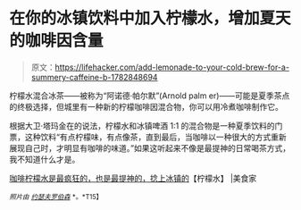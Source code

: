 # 在你的冰镇饮料中加入柠檬水，增加夏天的咖啡因含量

> 原文：<https://lifehacker.com/add-lemonade-to-your-cold-brew-for-a-summery-caffeine-b-1782848694>

柠檬水混合冰茶——被称为“阿诺德·帕尔默”(Arnold palm er)——可能是夏季茶点的终极选择，但城里有一种新的柠檬咖啡因混合物，你可以用冷煮咖啡制作它。



根据大卫·塔玛金在的说法，柠檬水和冰镇啤酒 1:1 的混合物是一种夏季饮料的门票，这种饮料“有点柠檬味，有点像茶，直到最后，当咖啡以一种很大的方式重新展现自己时，才明显有咖啡的味道。”如果这听起来不像是最提神的日常喝茶方式，我不知道什么才是。

[咖啡柠檬水是最疯狂的，也是最提神的，捻上冰镇的](http://www.epicurious.com/expert-advice/iced-coffee-arnold-palmer-lemonade-drink-article)【柠檬水】 |美食家

<small>*照片由*</small> [<small>*约瑟夫罗伯森*</small>](https://www.flickr.com/photos/122258503@N04/26730804811/in/photolist-GJ7mZ2-6btdn2-f2LDwK-r3JnHe-6zRziN-umaBj-4HdraQ-6suuhq-bw7G75-93sHhG-nXJAAh-e3ggrB-bThEQe-8baETc-e1qGEc-adN85q-dnF49S-5Tjv22-4nPcr2-87ZqGm-kGNDr-fk3ZHj-92FKmC-nsQPJe-ogMfLG-eMQkLh-ajnVRj-aqrrZo-4Xs4PQ-5YkHob-emHwm3-bWs6Wf-8jSTog-o6iFjh-5u5Q62-nnJNUi-dkYKE3-cJ9eE5-8nJBzT-bA9AJd-mvrP7L-ijRVf-omvTP4-6427df-f88uBZ-nUw9qe-6yfymM-qcLZcn-Gp6eKk-sqJkAD) <small>*。*T15】</small>